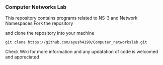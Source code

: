 ### Computer Networks Lab

This repository contains programs related to NS-3 and Network Namespaces 
Fork the repository

and clone the repository into your machine
``` 
git clone https://github.com/ayush4190/Computer_networkslab.git

```

Check Wiki for more information and any updatation of code is welcomed and appreciated

